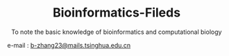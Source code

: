 <h1 align="center">Bioinformatics-Fileds</h1>
<p align="center">To note the basic knowledge of bioinformatics and computational biology</p>

e-mail : b-zhang23@mails.tsinghua.edu.cn